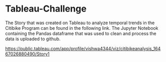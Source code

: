 # Tableau-Challenge

The Story that was created on Tableau to analyze temporal trends in the Citibike Program can be found in the following link. The Jupyter Notebook containing the Pandas dataframe that was used to clean and process the data is uploaded to github. 

https://public.tableau.com/app/profile/vishwa4344/viz/citibikeanalysis_16467026880490/Story1
